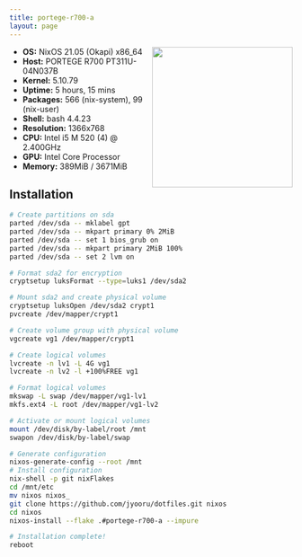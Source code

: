 ```yaml
---
title: portege-r700-a
layout: page
---
```


<img src="https://external-content.duckduckgo.com/iu/?u=https%3A%2F%2Fi1.wp.com%2Fbiareview.com%2Fwp-content%2Fuploads%2F2017%2F05%2FToshiba-Portege-R700.png%3Ffit%3D629%252C372%26ssl%3D1&f=1&nofb=1" align="right" height="250px">

- **OS:** NixOS 21.05 (Okapi) x86_64
- **Host:** PORTEGE R700 PT311U-04N037B
- **Kernel:** 5.10.79
- **Uptime:** 5 hours, 15 mins
- **Packages:** 566 (nix-system), 99 (nix-user)
- **Shell:** bash 4.4.23
- **Resolution:** 1366x768
- **CPU:** Intel i5 M 520 (4) @ 2.400GHz
- **GPU:** Intel Core Processor
- **Memory:** 389MiB / 3671MiB

## Installation

```sh
# Create partitions on sda
parted /dev/sda -- mklabel gpt
parted /dev/sda -- mkpart primary 0% 2MiB
parted /dev/sda -- set 1 bios_grub on
parted /dev/sda -- mkpart primary 2MiB 100%
parted /dev/sda -- set 2 lvm on

# Format sda2 for encryption
cryptsetup luksFormat --type=luks1 /dev/sda2

# Mount sda2 and create physical volume
cryptsetup luksOpen /dev/sda2 crypt1
pvcreate /dev/mapper/crypt1

# Create volume group with physical volume
vgcreate vg1 /dev/mapper/crypt1

# Create logical volumes
lvcreate -n lv1 -L 4G vg1
lvcreate -n lv2 -l +100%FREE vg1

# Format logical volumes
mkswap -L swap /dev/mapper/vg1-lv1
mkfs.ext4 -L root /dev/mapper/vg1-lv2

# Activate or mount logical volumes
mount /dev/disk/by-label/root /mnt
swapon /dev/disk/by-label/swap

# Generate configuration
nixos-generate-config --root /mnt
# Install configuration
nix-shell -p git nixFlakes
cd /mnt/etc
mv nixos nixos_
git clone https://github.com/jyooru/dotfiles.git nixos
cd nixos
nixos-install --flake .#portege-r700-a --impure

# Installation complete!
reboot
```
